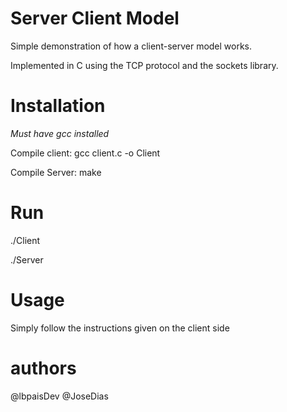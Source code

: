 # Server Client Model
Simple demonstration of how a client-server model works. 

Implemented in C using the TCP protocol and the sockets library.

Installation
====================
 *Must have gcc installed*

Compile client: gcc client.c -o Client

Compile Server: make

Run
=========
./Client

./Server

Usage
========
Simply follow the instructions given on the client side

authors
===========
@lbpaisDev
@JoseDias
